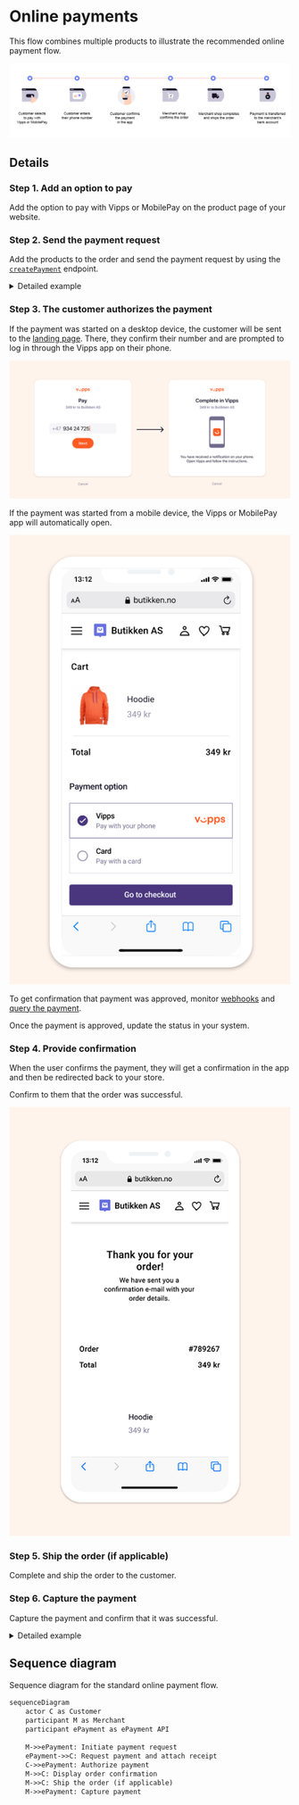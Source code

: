 <!-- START_METADATA
---
title: Vipps MobilePay online payments flow
sidebar_label: Online payments
sidebar_position: 10
description: Using Vipps MobilePay in an online setting
hide_table_of_contents: false
pagination_next: null
pagination_prev: null
---


END_METADATA -->

# Online payments

This flow combines multiple products to illustrate the recommended online payment flow.

![ePayment online process](images/ePayment_online.png)

## Details

### Step 1. Add an option to pay

Add the option to pay with Vipps or MobilePay on the product page of your website.

### Step 2. Send the payment request

Add the products to the order and send the payment request by using the
[`createPayment`](https://developer.vippsmobilepay.com/api/epayment#tag/CreatePayments/operation/createPayment)
endpoint.

<details>
<summary>Detailed example</summary>
<div>

Set `userFlow` to `WEB_REDIRECT`, so the customer's browser will either do an automatic app-switch or open the landing page to confirm the mobile number.
Attach the receipt simultaneously.

Here is an example HTTP POST:

[`POST:/epayment/v1/payments`](https://developer.vippsmobilepay.com/api/epayment#tag/CreatePayments/operation/createPayment)

```json
{
  "amount": {
    "value": 34900,
    "currency": "NOK"
  },
  "paymentMethod": {
    "type": "WALLET"
  },
  "customer": {
    "phoneNumber": 4791234567
  },
  "receipt":{
    "orderLines": [
      {
        "name": "Hoodie",
        "id": "hoodie1234",
        "totalAmount": 34900,
        "totalAmountExcludingTax": 26175,
        "totalTaxAmount": 8725,
        "taxPercentage": 25,
      },
    ],
    "bottomLine": {
      "currency": "NOK",
      "posId": "pos_122"
    },
   "receiptNumber": "789267"
  },
  "reference": 58712432,
  "userFlow": "WEB_REDIRECT",
  "returnUrl": "http://example.com/redirect?reference=58712432",
  "paymentDescription": "Hoodie"
}

```

</div>
</details>

### Step 3. The customer authorizes the payment

If the payment was started on a desktop device, the customer will be sent to the
[landing page](https://developer.vippsmobilepay.com/docs/common-topics/landing-page/).
There, they confirm their number and are prompted to log in through the Vipps app on their phone.

![Landing page](images/vipps-ecom-step2.svg)

If the payment was started from a mobile device, the Vipps or MobilePay app will automatically open.

![Pay with Vipps MobilePay](images/vipps-ecom-step1-2.png)

To get confirmation that payment was approved, monitor
[webhooks](https://developer.vippsmobilepay.com/docs/APIs/webhooks-api) and
[query the payment](https://developer.vippsmobilepay.com/api/epayment#tag/QueryPayments/operation/getPayment).

Once the payment is approved, update the status in your system.

### Step 4. Provide confirmation

When the user confirms the payment, they will get a confirmation in the app and
then be redirected back to your store.

Confirm to them that the order was successful.

![Order confirmation](images/vipps-ecom-step4-2.png)

### Step 5. Ship the order (if applicable)

Complete and ship the order to the customer.

### Step 6. Capture the payment

Capture the payment and confirm that it was successful.

<details>
<summary>Detailed example</summary>
<div>

[`POST:/epayment/v1/payments/{reference}/capture`](/api/epayment/#tag/AdjustPayments/operation/capturePayment)

With body:

```json
{
  "modificationAmount": {
    "value": 34900,
    "currency": "NOK"
  }
}
```

</div>
</details>

## Sequence diagram

Sequence diagram for the standard online payment flow.

``` mermaid
sequenceDiagram
    actor C as Customer
    participant M as Merchant
    participant ePayment as ePayment API

    M->>ePayment: Initiate payment request
    ePayment->>C: Request payment and attach receipt
    C->>ePayment: Authorize payment
    M->>C: Display order confirmation
    M->>C: Ship the order (if applicable)
    M->>ePayment: Capture payment
```
